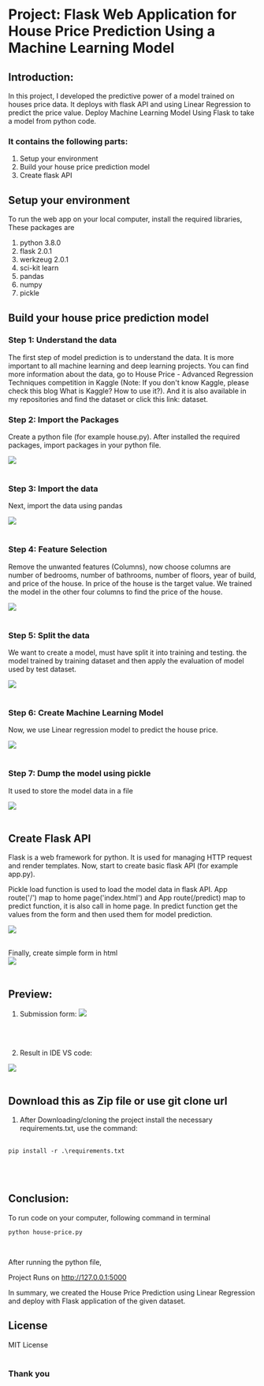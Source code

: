 # Project: Flask Web Application for House Price Prediction Using a Machine Learning Model

## Introduction:

In this project, I developed the predictive power of a model trained on houses price data. It deploys with flask API and using Linear Regression to predict the price value. Deploy Machine Learning Model Using Flask to take a model from python code.<br>

### It contains the following parts:

1. Setup your environment<br>
2. Build your house price prediction model<br>
3. Create flask API<br>

## Setup your environment

To run the web app on your local computer, install the required libraries, These packages are <br>

1. python 3.8.0
2. flask 2.0.1
3. werkzeug 2.0.1
4. sci-kit learn
5. pandas
6. numpy
7. pickle

## Build your house price prediction model

### Step 1: Understand the data

The first step of model prediction is to understand the data. It is more important to all machine learning and deep learning projects. You can find more information about the data, go to House Price - Advanced Regression Techniques competition in Kaggle (Note: If you don't know Kaggle, please check this blog What is Kaggle? How to use it?). And it is also available in my repositories and find the dataset or click this link: dataset.<br>

### Step 2: Import the Packages

Create a python file (for example house.py). After installed the required packages, import packages  in your python file.<br>

<img src='https://github.com/dineshperam/housePriceFlask/blob/main/projimages/img%201.1.png'></img>
<br>
<br>

### Step 3: Import the data

Next, import the data using pandas<br>

<img src='https://github.com/dineshperam/housePriceFlask/blob/main/projimages/img%201.2.png'></img>
<br>
<br>

### Step 4: Feature Selection 

Remove the unwanted features (Columns), now choose columns are  number of bedrooms, number of bathrooms, number of floors, year of build, and price of the house. In price of the house is the target value. We trained the model in the other four columns to find the price of the house.<br>

<img src='https://github.com/dineshperam/housePriceFlask/blob/main/projimages/img%201.3.png'></img>
<br>
<br>

### Step 5: Split the data
    
We want to create a model, must have split it into training and testing. the model trained by training dataset and then apply the evaluation of model used by test dataset.<br>

<img src='https://github.com/dineshperam/housePriceFlask/blob/main/projimages/img%201.4.png'></img>
<br>
<br>

### Step 6: Create Machine Learning Model
    
Now, we use Linear regression model to predict the house price.<br>

<img src='https://github.com/dineshperam/housePriceFlask/blob/main/projimages/1.5.png'></img>
<br>
<br>

### Step 7: Dump the model using pickle

It used to store the model data in a file<br>

<img src='https://github.com/dineshperam/housePriceFlask/blob/main/projimages/img%201.6.png'></img>
<br>
<br>

## Create Flask API

Flask is a web framework for python. It is used for managing HTTP request and render templates. Now, start to create basic flask API (for example app.py).<br> 

Pickle load function is used to load the model data in flask API. App route('/') map to home page('index.html') and App route(/predict) map to predict function, it is also call in home page. In predict function get the values from the form and then used them for model prediction.<br>

<img src='https://github.com/dineshperam/housePriceFlask/blob/main/projimages/img%201.7.png'></img>
<br>
<br>

Finally, create simple form in html<br>
<img src='https://github.com/dineshperam/housePriceFlask/blob/main/projimages/img%201.8.png'></img>
<br>
<br>

## Preview:
1. Submission form:
<img src='https://github.com/dineshperam/housePriceFlask/blob/main/projimages/img%201.9.png'></img>
<br>
<br>

2. Result in IDE VS code:

<img src='https://github.com/dineshperam/housePriceFlask/blob/main/projimages/img%201.91.png'></img>
<br>
<br>


## Download this as Zip file or use git clone url

1. After Downloading/cloning the project install the necessary requirements.txt, use the command:<br><br>
```
pip install -r .\requirements.txt
```
<br>
<br>

## Conclusion:

To run code on your computer, following command in terminal<br>
```
python house-price.py
```
<br>

After running the python file,<br>

Project Runs on http://127.0.0.1:5000 <br>

In summary, we created the House Price Prediction using Linear Regression and deploy with Flask application of the given  dataset.<br>

## License
MIT License
<br>
<br>

### Thank you

